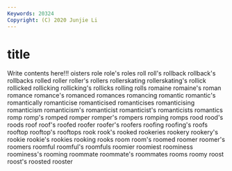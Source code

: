 ```yaml
---
Keywords: 20324
Copyright: (C) 2020 Junjie Li
---
```


# title

Write contents here!!!
oisters 
role 
role's 
roles 
roll
roll's 
rollback 
rollback's 
rollbacks 
rolled 
roller 
roller's 
rollers 
rollerskating 
rollerskating's
rollick 
rollicked 
rollicking 
rollicking's 
rollicks 
rolling 
rolls 
romaine 
romaine's 
roman
romance 
romance's 
romanced 
romances 
romancing 
romantic 
romantic's 
romantically 
romanticise 
romanticised
romanticises 
romanticising 
romanticism 
romanticism's 
romanticist 
romanticist's 
romanticists 
romantics 
romp 
romp's
romped 
romper 
romper's 
rompers 
romping 
romps 
rood 
rood's 
roods 
roof
roof's 
roofed 
roofer 
roofer's 
roofers 
roofing 
roofing's 
roofs 
rooftop 
rooftop's
rooftops 
rook 
rook's 
rooked 
rookeries 
rookery 
rookery's 
rookie 
rookie's 
rookies
rooking 
rooks 
room 
room's 
roomed 
roomer 
roomer's 
roomers 
roomful 
roomful's
roomfuls 
roomier 
roomiest 
roominess 
roominess's 
rooming 
roommate 
roommate's 
roommates 
rooms
roomy 
roost 
roost's 
roosted 
rooster 
